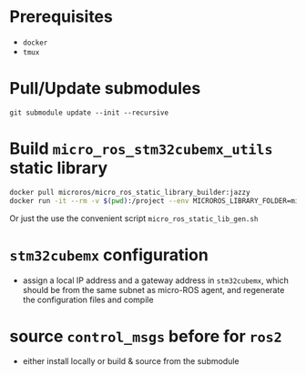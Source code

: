 # Prerequisites

- `docker`
- `tmux`

# Pull/Update submodules

`git submodule update --init --recursive`

# Build `micro_ros_stm32cubemx_utils` static library

```sh
docker pull microros/micro_ros_static_library_builder:jazzy
docker run -it --rm -v $(pwd):/project --env MICROROS_LIBRARY_FOLDER=micro_ros_stm32cubemx_utils/microros_static_library microros/micro_ros_static_library_builder:jazzy
```

Or just the use the convenient script `micro_ros_static_lib_gen.sh`

# `stm32cubemx` configuration

- assign a local IP address and a gateway address in `stm32cubemx`, which should
  be from the same subnet as micro-ROS agent, and regenerate the configuration
  files and compile

# source `control_msgs` before for `ros2`

- either install locally or build & source from the submodule
